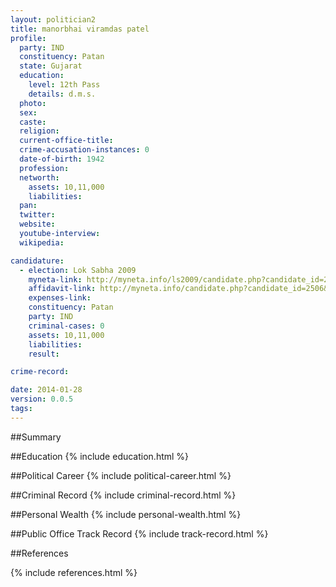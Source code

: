 ```yaml
---
layout: politician2
title: manorbhai viramdas patel
profile: 
  party: IND
  constituency: Patan
  state: Gujarat
  education: 
    level: 12th Pass
    details: d.m.s.
  photo: 
  sex: 
  caste: 
  religion: 
  current-office-title: 
  crime-accusation-instances: 0
  date-of-birth: 1942
  profession: 
  networth: 
    assets: 10,11,000
    liabilities: 
  pan: 
  twitter: 
  website: 
  youtube-interview: 
  wikipedia: 

candidature: 
  - election: Lok Sabha 2009
    myneta-link: http://myneta.info/ls2009/candidate.php?candidate_id=2506
    affidavit-link: http://myneta.info/candidate.php?candidate_id=2506&scan=original
    expenses-link: 
    constituency: Patan 
    party: IND
    criminal-cases: 0
    assets: 10,11,000
    liabilities: 
    result:  

crime-record: 

date: 2014-01-28
version: 0.0.5
tags: 
---
```

##Summary


##Education
{% include education.html %}


##Political Career
{% include political-career.html %}


##Criminal Record
{% include criminal-record.html %}


##Personal Wealth
{% include personal-wealth.html %}


##Public Office Track Record
{% include track-record.html %}


##References


{% include references.html %}